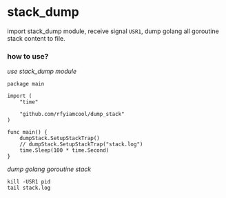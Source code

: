 # stack_dump

import stack_dump module, receive signal `USR1`, dump golang all goroutine stack content to file.

### how to use?

*use stack_dump module*

```
package main

import (
	"time"

	"github.com/rfyiamcool/dump_stack"
)

func main() {
	dumpStack.SetupStackTrap()
	// dumpStack.SetupStackTrap("stack.log")
	time.Sleep(100 * time.Second)
}
```

*dump golang goroutine stack*

```
kill -USR1 pid
tail stack.log
```
